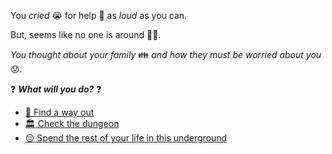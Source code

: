  You *cried* 😭 for help 📢 as *loud* as you can. 
 
 But, seems like no one is around 🤷‍♂️. 

*You thought about your family* 👪 *and how they must be worried about you* 😟. 

❓ ***What will you do?*** ❓

- [🚪 Find a way out](../WIP.md)
- [🏛️ Check the dungeon](../1/1.md)
- [😔 Spend the rest of your life in this underground](0-CC.md)